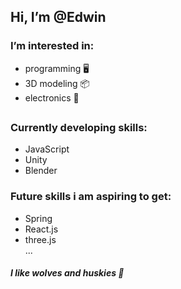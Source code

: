 ## Hi, I’m @Edwin

### I’m interested in:
- programming 🖥️
- 3D modeling 📦
- electronics 🔌

##

### Currently developing skills:
- JavaScript
- Unity
- Blender

### Future skills i am aspiring to get:
- Spring
- React.js
- three.js
<br>...


##### I like wolves and huskies 🐺

<!-- https://emojipedia.org -->
